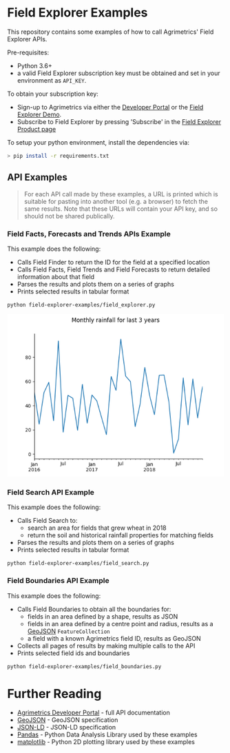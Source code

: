 # Field Explorer Examples

This repository contains some examples of how to call Agrimetrics' Field Explorer APIs.

Pre-requisites: 
* Python 3.6+ 
* a valid Field Explorer subscription key must be obtained and set in your environment as `API_KEY`. 

To obtain your subscription key:
* Sign-up to Agrimetrics via either the [Developer Portal](https://developer.agrimetrics.co.uk) or the [Field Explorer Demo](https://app.agrimetrics.co.uk).
* Subscribe to Field Explorer by pressing 'Subscribe' in the [Field Explorer Product page](https://developer.agrimetrics.co.uk/products/field-explorer)

To setup your python environment, install the dependencies via:

```bash
> pip install -r requirements.txt
```

## API Examples

> For each API call made by these examples, a URL is printed which is suitable for pasting into another tool (e.g. a browser) to fetch the same results. Note that these URLs will contain your API key, and so should not be shared publically.

### Field Facts, Forecasts and Trends APIs Example
This example does the following:
* Calls Field Finder to return the ID for the field at a specified location
* Calls Field Facts, Field Trends and Field Forecasts to return detailed information about that field
* Parses the results and plots them on a series of graphs
* Prints selected results in tabular format

```
python field-explorer-examples/field_explorer.py
```

![Monthly Rainfall](monthly_rainfall.png)

### Field Search API Example
This example does the following:
* Calls Field Search to:
  * search an area for fields that grew wheat in 2018
  * return the soil and historical rainfall properties for matching fields
* Parses the results and plots them on a series of graphs
* Prints selected results in tabular format

```
python field-explorer-examples/field_search.py
```

### Field Boundaries API Example
This example does the following:
* Calls Field Boundaries to obtain all the boundaries for:
  * fields in an area defined by a shape, results as JSON
  * fields in an area defined by a centre point and radius, results as a [GeoJSON](https://en.wikipedia.org/wiki/GeoJSON) `FeatureCollection`
  * a field with a known Agrimetrics field ID, results as GeoJSON
* Collects all pages of results by making multiple calls to the API
* Prints selected field ids and boundaries

```
python field-explorer-examples/field_boundaries.py
```

# Further Reading

* [Agrimetrics Developer Portal](https://developer.agrimetrics.co.uk/docs/services/) - full API documentation
* [GeoJSON](https://geojson.org/) - GeoJSON specification
* [JSON-LD](https://json-ld.org/) - JSON-LD specification
* [Pandas](https://pandas.pydata.org/) - Python Data Analysis Library used by these examples
* [matplotlib](https://matplotlib.org/gallery/index.html) - Python 2D plotting library used by these examples
